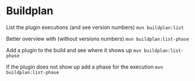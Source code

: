 # Buildplan

List the plugin executions (and see version numbers)
    `mvn buildplan:list`  

Better overview with (without versions numbers)
    `mvn buildplan:list-phase`  

Add a plugin to the build and see where it shows up
    `mvn buildplan:list-phase`  

If the plugin does not show up add a phase for the execution
    `mvn buildplan:list-phase`  

